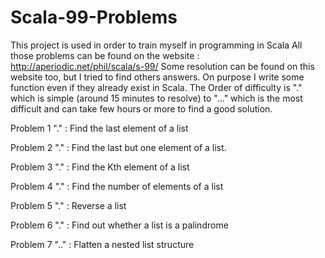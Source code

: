 # Scala-99-Problems
 This project is used in order to train myself in programming in Scala
 All those problems can be found on the website : http://aperiodic.net/phil/scala/s-99/
 Some resolution can be found on this website too, but I tried to find others answers.
 On purpose I write some function even if they already exist in Scala.
 The Order of difficulty is "." which is simple (around 15 minutes to resolve) to "..." which is the most difficult and can take few hours or more to find a good solution. 

 Problem 1 "." : Find the last element of a list

 Problem 2 "." : Find the last but one element of a list.

 Problem 3 "." : Find the Kth element of a list

 Problem 4 "." : Find the number of elements of a list

 Problem 5 "." : Reverse a list

 Problem 6 "." : Find out whether a list is a palindrome

 Problem 7 ".." : Flatten a nested list structure